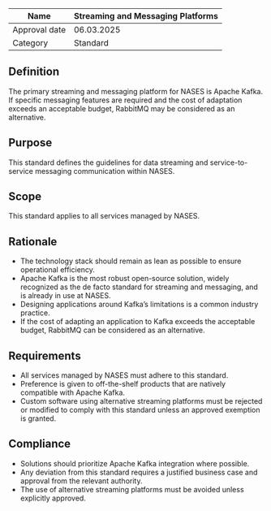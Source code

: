 | Name | Streaming and Messaging Platforms |
|-|-|
| Approval date | 06.03.2025 |
| Category | Standard |


## Definition
The primary streaming and messaging platform for NASES is Apache Kafka. If specific messaging features are required and the cost of adaptation exceeds an acceptable budget, RabbitMQ may be considered as an alternative.

## Purpose
This standard defines the guidelines for data streaming and service-to-service messaging communication within NASES.

## Scope
This standard applies to all services managed by NASES.

## Rationale
- The technology stack should remain as lean as possible to ensure operational efficiency.
- Apache Kafka is the most robust open-source solution, widely recognized as the de facto standard for streaming and messaging, and is already in use at NASES.
- Designing applications around Kafka’s limitations is a common industry practice.
- If the cost of adapting an application to Kafka exceeds the acceptable budget, RabbitMQ can be considered as an alternative.

## Requirements
- All services managed by NASES must adhere to this standard.
- Preference is given to off-the-shelf products that are natively compatible with Apache Kafka.
- Custom software using alternative streaming platforms must be rejected or modified to comply with this standard unless an approved exemption is granted.

## Compliance
- Solutions should prioritize Apache Kafka integration where possible.
- Any deviation from this standard requires a justified business case and approval from the relevant authority.
- The use of alternative streaming platforms must be avoided unless explicitly approved.
